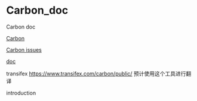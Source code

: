 # Carbon_doc
Carbon doc

[Carbon](https://github.com/briannesbitt/Carbon) 

[Carbon issues](https://github.com/briannesbitt/Carbon/issues/1919)

[doc](https://carbon.nesbot.com/docs/)

transifex https://www.transifex.com/carbon/public/ 预计使用这个工具进行翻译

introduction

